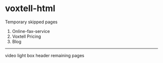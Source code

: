 # voxtell-html

Temporary skipped pages

1.  Online-fax-service
2.  Voxtell Pricing
3.  Blog

----------------------
video light box
header
remaining pages